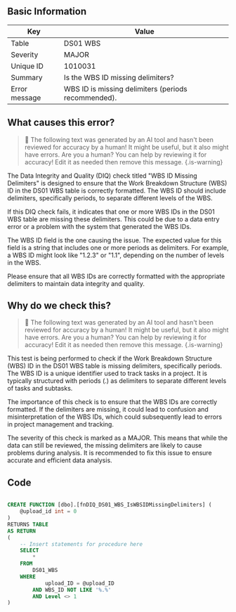 ## Basic Information
| Key         | Value          |
|-------------|----------------|
| Table       | DS01 WBS |
| Severity    | MAJOR |
| Unique ID   | 1010031   |
| Summary     | Is the WBS ID missing delimiters? |
| Error message | WBS ID is missing delimiters (periods recommended). |

## What causes this error?

> :robot: The following text was generated by an AI tool and hasn't been reviewed for accuracy by a human! It might be useful, but it also might have errors. Are you a human? You can help by reviewing it for accuracy! Edit it as needed then remove this message.
{.is-warning}

The Data Integrity and Quality (DIQ) check titled "WBS ID Missing Delimiters" is designed to ensure that the Work Breakdown Structure (WBS) ID in the DS01 WBS table is correctly formatted. The WBS ID should include delimiters, specifically periods, to separate different levels of the WBS. 

If this DIQ check fails, it indicates that one or more WBS IDs in the DS01 WBS table are missing these delimiters. This could be due to a data entry error or a problem with the system that generated the WBS IDs. 

The WBS ID field is the one causing the issue. The expected value for this field is a string that includes one or more periods as delimiters. For example, a WBS ID might look like "1.2.3" or "1.1", depending on the number of levels in the WBS. 

Please ensure that all WBS IDs are correctly formatted with the appropriate delimiters to maintain data integrity and quality.
## Why do we check this?

> :robot: The following text was generated by an AI tool and hasn't been reviewed for accuracy by a human! It might be useful, but it also might have errors. Are you a human? You can help by reviewing it for accuracy! Edit it as needed then remove this message.
{.is-warning}

This test is being performed to check if the Work Breakdown Structure (WBS) ID in the DS01 WBS table is missing delimiters, specifically periods. The WBS ID is a unique identifier used to track tasks in a project. It is typically structured with periods (.) as delimiters to separate different levels of tasks and subtasks. 

The importance of this check is to ensure that the WBS IDs are correctly formatted. If the delimiters are missing, it could lead to confusion and misinterpretation of the WBS IDs, which could subsequently lead to errors in project management and tracking. 

The severity of this check is marked as a MAJOR. This means that while the data can still be reviewed, the missing delimiters are likely to cause problems during analysis. It is recommended to fix this issue to ensure accurate and efficient data analysis.
## Code

```sql

CREATE FUNCTION [dbo].[fnDIQ_DS01_WBS_IsWBSIDMissingDelimiters] (
	@upload_id int = 0
)
RETURNS TABLE
AS RETURN
(
    -- Insert statements for procedure here
	SELECT 
		* 
	FROM 
		DS01_WBS 
	WHERE 
			upload_ID = @upload_ID 
		AND WBS_ID NOT LIKE '%.%'
		AND Level <> 1
)
```

